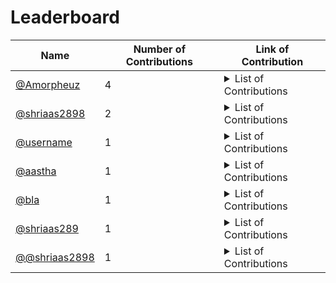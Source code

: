 
# Leaderboard
| Name | Number of Contributions | Link of Contribution|
| --- | --- | --- |
| [@Amorpheuz](https://github.io/Amorpheuz) | 4 | <details> <summary>List of Contributions </summary> - [Update Windows Installation docs to WSL 2](https://github.com/forem/forem/pull/9573) <br> - [Fix actions/checkout to v2 for rebase workflow](https://github.com/forem/forem/pull/9515) <br> - [Run Push step only on push to dev branch](https://github.com/Amorpheuz/gatsby-conditional-builds-demo/pull/4) <br> - [Lol](https://google.com) <br></details> |
| [@shriaas2898](https://github.io/shriaas2898) | 2 | <details> <summary>List of Contributions </summary> - [Create LICENSE](https://github.com/shriaas2898/Lekhni/pull/8) <br> - [Updated readme](https://github.com/shriaas2898/Julia-Learning-Notes/pull/1) <br></details> |
| [@username](https://github.io/username) | 1 | <details> <summary>List of Contributions </summary> - [PR for something](https://github.com/link-to-pr) <br></details> |
| [@aastha](https://github.io/aastha) | 1 | <details> <summary>List of Contributions </summary> - [name-for-pr](https://github.com/link-torepo/org/pull/156) <br></details> |
| [@bla](https://github.io/bla) | 1 | <details> <summary>List of Contributions </summary> - [PR for something](https://github.com/link/to/pull/17) <br></details> |
| [@shriaas289](https://github.io/shriaas289) | 1 | <details> <summary>List of Contributions </summary> - [PR for something](https://github.com/link/link/pull/220) <br></details> |
| [@@shriaas2898](https://github.io/@shriaas2898) | 1 | <details> <summary>List of Contributions </summary> - [Added input field](https://github.com/link/to-pr/pull/223) <br></details> |
<!-- End of Leaderbaord-->



